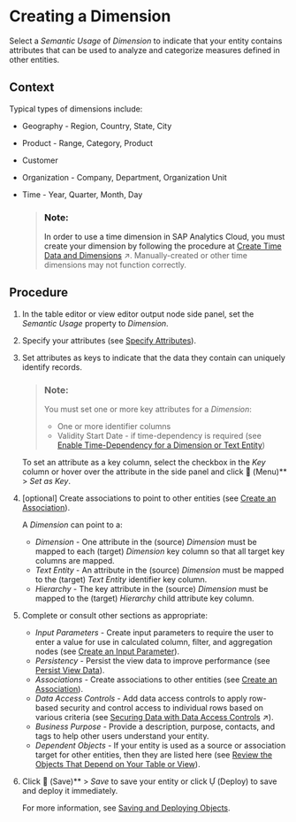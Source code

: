 <!-- loio5aae0e95361a4a4c964e69c52eada87d -->

<link rel="stylesheet" type="text/css" href="../css/sap-icons.css"/>

# Creating a Dimension

Select a *Semantic Usage* of *Dimension* to indicate that your entity contains attributes that can be used to analyze and categorize measures defined in other entities.



<a name="loio5aae0e95361a4a4c964e69c52eada87d__context_pmz_lr3_spb"/>

## Context

Typical types of dimensions include:

-   Geography - Region, Country, State, City
-   Product - Range, Category, Product
-   Customer
-   Organization - Company, Department, Organization Unit
-   Time - Year, Quarter, Month, Day

    > ### Note:  
    > In order to use a time dimension in SAP Analytics Cloud, you must create your dimension by following the procedure at [Create Time Data and Dimensions](https://help.sap.com/viewer/9f36ca35bc6145e4acdef6b4d852d560/DEV_CURRENT/en-US/c5cfce4d22b04650b2fd6078762cdeb9.html "Create a time table and dimension views in your space to provide standardized time data for your analyses. The time table contains a record for each day in the specified period (by default from 1900 to 2050), and the dimension views allow you to work with this date data at a granularity of day, week, month, quarter, and year, and to drill down and up in hierarchies.") :arrow_upper_right:. Manually-created or other time dimensions may not function correctly.




<a name="loio5aae0e95361a4a4c964e69c52eada87d__steps_nsd_rz3_spb"/>

## Procedure

1.  In the table editor or view editor output node side panel, set the *Semantic Usage* property to *Dimension*.

2.  Specify your attributes \(see [Specify Attributes](specify-attributes-cedc59c.md)\).

3.  Set attributes as keys to indicate that the data they contain can uniquely identify records.

    > ### Note:  
    > You must set one or more key attributes for a *Dimension*:
    > 
    > -   One or more identifier columns
    > -   Validity Start Date - if time-dependency is required \(see [Enable Time-Dependency for a Dimension or Text Entity](enable-time-dependency-for-a-dimension-or-text-entity-11b2ff4.md)\)

    To set an attribute as a key column, select the checkbox in the *Key* column or hover over the attribute in the side panel and click <span class="FPA-icons"></span> \(Menu\)** \> *Set as Key*.

4.  \[optional\] Create associations to point to other entities \(see [Create an Association](../create-an-association-66c6998.md)\).

    A *Dimension* can point to a:

    -   *Dimension* - One attribute in the \(source\) *Dimension* must be mapped to each \(target\) *Dimension* key column so that all target key columns are mapped.
    -   *Text Entity* - An attribute in the \(source\) *Dimension* must be mapped to the \(target\) *Text Entity* identifier key column.
    -   *Hierarchy* - The key attribute in the \(source\) *Dimension* must be mapped to the \(target\) *Hierarchy* child attribute key column.

5.  Complete or consult other sections as appropriate:

    -   *Input Parameters* - Create input parameters to require the user to enter a value for use in calculated column, filter, and aggregation nodes \(see [Create an Input Parameter](../create-an-input-parameter-53fa99a.md)\).
    -   *Persistency* - Persist the view data to improve performance \(see [Persist View Data](../persist-view-data-9bd12cf.md)\).
    -   *Associations* - Create associations to other entities \(see [Create an Association](../create-an-association-66c6998.md)\).
    -   *Data Access Controls* - Add data access controls to apply row-based security and control access to individual rows based on various criteria \(see [Securing Data with Data Access Controls](https://help.sap.com/viewer/9f36ca35bc6145e4acdef6b4d852d560/DEV_CURRENT/en-US/a032e51c730147c7a1fcac125b4cfe14.html "Data access controls allow you to apply row-level security to your objects. When a data access control is applied to a data layer view or a business layer object, any user viewing its data will see only the rows for which they are authorized, based on the specified criteria.") :arrow_upper_right:\).
    -   *Business Purpose* - Provide a description, purpose, contacts, and tags to help other users understand your entity.
    -   *Dependent Objects* - If your entity is used as a source or association target for other entities, then they are listed here \(see [Review the Objects That Depend on Your Table or View](../Creating-Finding-Sharing-Objects/review-the-objects-that-depend-on-your-table-or-view-ecac5fd.md)\).

6.  Click <span class="FPA-icons"></span> \(Save\)** \> *Save* to save your entity or click <span class="SAP-icons"></span> \(Deploy\) to save and deploy it immediately.

    For more information, see [Saving and Deploying Objects](../Creating-Finding-Sharing-Objects/saving-and-deploying-objects-7c0b560.md).



